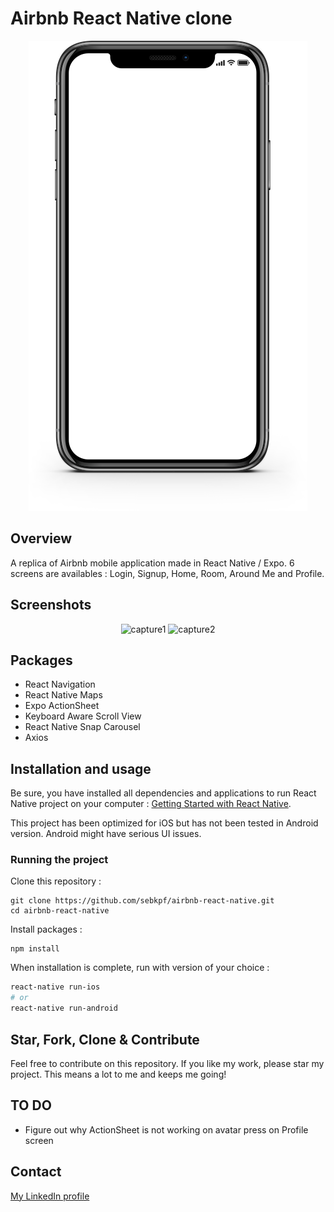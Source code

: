 # Airbnb React Native clone

<p align="center" style="position: relative;">
      <img src="./documentation/iphone-frame.png" alt="iphone-frame" />
      <img
        src="./documentation/demo.gif"
        alt="iphone-frame"
        style="height: 650px; position: absolute; top: 20px; left: 64.5px; z-index: -1;"
      />
</p>

## Overview

A replica of Airbnb mobile application made in React Native / Expo.
6 screens are availables : Login, Signup, Home, Room, Around Me and Profile.

## Screenshots

<p align="center">
      <img src="./documentation/Image.PNG" alt="capture1" />
      <img src="./documentation/Image_2.PNG" alt="capture2" />
</p>

## Packages

- React Navigation
- React Native Maps
- Expo ActionSheet
- Keyboard Aware Scroll View
- React Native Snap Carousel
- Axios

## Installation and usage

Be sure, you have installed all dependencies and applications to run React Native project on your computer : [Getting Started with React Native](https://facebook.github.io/react-native/docs/getting-started).

This project has been optimized for iOS but has not been tested in Android version. Android might have serious UI issues.

### Running the project

Clone this repository :

```
git clone https://github.com/sebkpf/airbnb-react-native.git
cd airbnb-react-native
```

Install packages :

```
npm install
```

When installation is complete, run with version of your choice :

```bash
react-native run-ios
# or
react-native run-android
```

## Star, Fork, Clone & Contribute

Feel free to contribute on this repository. If you like my work, please star my project. This means a lot to me and keeps me going!

## TO DO

- Figure out why ActionSheet is not working on avatar press on Profile screen

## Contact

<a href="https://www.linkedin.com/in/sebastienkempf/" target="_blank">My LinkedIn profile</a>
